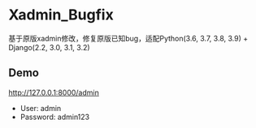 # Xadmin_Bugfix

基于原版xadmin修改，修复原版已知bug，适配Python(3.6, 3.7, 3.8, 3.9) + Django(2.2, 3.0, 3.1, 3.2)

Demo
---------

http://127.0.0.1:8000/admin

-  User: admin
-  Password: admin123
